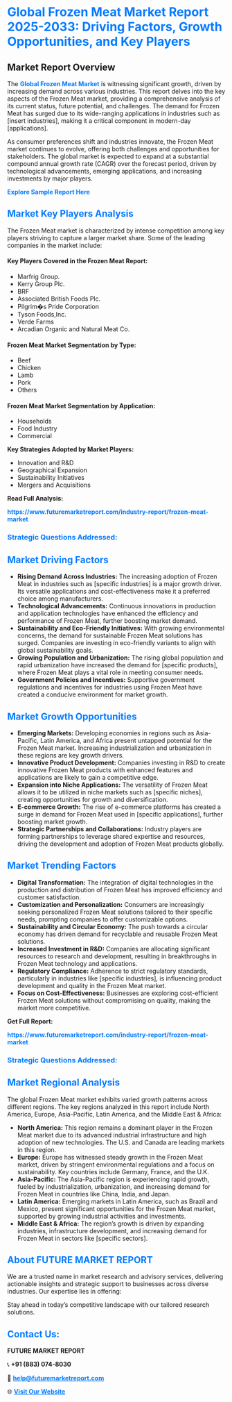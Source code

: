 <h1 style="color: #007BFF;">Global Frozen Meat Market Report 2025-2033: Driving Factors, Growth Opportunities, and Key Players</h1>

<section id="overview">
<h2>Market Report Overview</h2>
<p>The <a href="https://www.futuremarketreport.com/industry-report/frozen-meat-market" style="color: #007BFF; text-decoration: none;"><strong>Global Frozen Meat Market</strong></a> is witnessing significant growth, driven by increasing demand across various industries. This report delves into the key aspects of the Frozen Meat market, providing a comprehensive analysis of its current status, future potential, and challenges. The demand for Frozen Meat has surged due to its wide-ranging applications in industries such as [insert industries], making it a critical component in modern-day [applications].</p>
<p>As consumer preferences shift and industries innovate, the Frozen Meat market continues to evolve, offering both challenges and opportunities for stakeholders. The global market is expected to expand at a substantial compound annual growth rate (CAGR) over the forecast period, driven by technological advancements, emerging applications, and increasing investments by major players.</p>
</section>

<section id="overview">
<p><a href="https://www.futuremarketreport.com/request-sample/reportId=60617" style="color: #007BFF; text-decoration: none;"><strong>Explore Sample Report Here</strong></a></p>
</section>

<section id="key-players">
<h2 style="color: #007BFF;">Market Key Players Analysis</h2>
<p>The Frozen Meat market is characterized by intense competition among key players striving to capture a larger market share. Some of the leading companies in the market include:</p>
<h4>Key Players Covered in the Frozen Meat Report:</h4>
<ul><li>Marfrig Group.</li><li>Kerry Group Plc.</li><li>BRF</li><li>Associated British Foods Plc.</li><li>Pilgrim�s Pride Corporation</li><li>Tyson Foods,Inc.</li><li>Verde Farms</li><li>Arcadian Organic and Natural Meat Co.</li></ul>
<h4>Frozen Meat Market Segmentation by Type:</h4>
<ul><li>Beef</li><li>Chicken</li><li>Lamb</li><li>Pork</li><li>Others</li></ul>

<h4>Frozen Meat Market Segmentation by Application:</h4>
<ul><li>Households</li><li>Food Industry</li><li>Commercial</li></ul>
<p><strong>Key Strategies Adopted by Market Players:</strong></p>
<ul>
<li>Innovation and R&D</li>
<li>Geographical Expansion</li>
<li>Sustainability Initiatives</li>
<li>Mergers and Acquisitions</li>
</ul>
</section>

<section>
<p><strong>Read Full Analysis: </strong></p><a href="https://www.futuremarketreport.com/industry-report/frozen-meat-market" style="color: #007BFF; text-decoration: none;"><strong>https://www.futuremarketreport.com/industry-report/frozen-meat-market</strong></a>
<h3 style="color: #007BFF;">Strategic Questions Addressed:</h3>
</section>

<section id="driving-factors">
<h2 style="color: #007BFF;">Market Driving Factors</h2>
<ul>
<li><strong>Rising Demand Across Industries:</strong> The increasing adoption of Frozen Meat in industries such as [specific industries] is a major growth driver. Its versatile applications and cost-effectiveness make it a preferred choice among manufacturers.</li>
<li><strong>Technological Advancements:</strong> Continuous innovations in production and application technologies have enhanced the efficiency and performance of Frozen Meat, further boosting market demand.</li>
<li><strong>Sustainability and Eco-Friendly Initiatives:</strong> With growing environmental concerns, the demand for sustainable Frozen Meat solutions has surged. Companies are investing in eco-friendly variants to align with global sustainability goals.</li>
<li><strong>Growing Population and Urbanization:</strong> The rising global population and rapid urbanization have increased the demand for [specific products], where Frozen Meat plays a vital role in meeting consumer needs.</li>
<li><strong>Government Policies and Incentives:</strong> Supportive government regulations and incentives for industries using Frozen Meat have created a conducive environment for market growth.</li>
</ul>
</section>

<section id="growth-opportunities">
<h2 style="color: #007BFF;">Market Growth Opportunities</h2>
<ul>
<li><strong>Emerging Markets:</strong> Developing economies in regions such as Asia-Pacific, Latin America, and Africa present untapped potential for the Frozen Meat market. Increasing industrialization and urbanization in these regions are key growth drivers.</li>
<li><strong>Innovative Product Development:</strong> Companies investing in R&D to create innovative Frozen Meat products with enhanced features and applications are likely to gain a competitive edge.</li>
<li><strong>Expansion into Niche Applications:</strong> The versatility of Frozen Meat allows it to be utilized in niche markets such as [specific niches], creating opportunities for growth and diversification.</li>
<li><strong>E-commerce Growth:</strong> The rise of e-commerce platforms has created a surge in demand for Frozen Meat used in [specific applications], further boosting market growth.</li>
<li><strong>Strategic Partnerships and Collaborations:</strong> Industry players are forming partnerships to leverage shared expertise and resources, driving the development and adoption of Frozen Meat products globally.</li>
</ul>
</section>

<section id="trending-factors">
<h2 style="color: #007BFF;">Market Trending Factors</h2>
<ul>
<li><strong>Digital Transformation:</strong> The integration of digital technologies in the production and distribution of Frozen Meat has improved efficiency and customer satisfaction.</li>
<li><strong>Customization and Personalization:</strong> Consumers are increasingly seeking personalized Frozen Meat solutions tailored to their specific needs, prompting companies to offer customizable options.</li>
<li><strong>Sustainability and Circular Economy:</strong> The push towards a circular economy has driven demand for recyclable and reusable Frozen Meat solutions.</li>
<li><strong>Increased Investment in R&D:</strong> Companies are allocating significant resources to research and development, resulting in breakthroughs in Frozen Meat technology and applications.</li>
<li><strong>Regulatory Compliance:</strong> Adherence to strict regulatory standards, particularly in industries like [specific industries], is influencing product development and quality in the Frozen Meat market.</li>
<li><strong>Focus on Cost-Effectiveness:</strong> Businesses are exploring cost-efficient Frozen Meat solutions without compromising on quality, making the market more competitive.</li>
</ul>
</section>

<section>
<p><strong>Get Full Report: </strong></p><a href="https://www.futuremarketreport.com/industry-report/frozen-meat-market" style="color: #007BFF; text-decoration: none;"><strong>https://www.futuremarketreport.com/industry-report/frozen-meat-market</strong></a>
<h3 style="color: #007BFF;">Strategic Questions Addressed:</h3>
</section>


<section id="regional-analysis">
<h2 style="color: #007BFF;">Market Regional Analysis</h2>
<p>The global Frozen Meat market exhibits varied growth patterns across different regions. The key regions analyzed in this report include North America, Europe, Asia-Pacific, Latin America, and the Middle East & Africa:</p>
<ul>
<li><strong>North America:</strong> This region remains a dominant player in the Frozen Meat market due to its advanced industrial infrastructure and high adoption of new technologies. The U.S. and Canada are leading markets in this region.</li>
<li><strong>Europe:</strong> Europe has witnessed steady growth in the Frozen Meat market, driven by stringent environmental regulations and a focus on sustainability. Key countries include Germany, France, and the U.K.</li>
<li><strong>Asia-Pacific:</strong> The Asia-Pacific region is experiencing rapid growth, fueled by industrialization, urbanization, and increasing demand for Frozen Meat in countries like China, India, and Japan.</li>
<li><strong>Latin America:</strong> Emerging markets in Latin America, such as Brazil and Mexico, present significant opportunities for the Frozen Meat market, supported by growing industrial activities and investments.</li>
<li><strong>Middle East & Africa:</strong> The region’s growth is driven by expanding industries, infrastructure development, and increasing demand for Frozen Meat in sectors like [specific sectors].</li>
</ul>
</section>

<footer>
<h2 style="color: #007BFF;">About FUTURE MARKET REPORT</h2>
<p>We are a trusted name in market research and advisory services, delivering actionable insights and strategic support to businesses across diverse industries. Our expertise lies in offering:</p>

<p>Stay ahead in today’s competitive landscape with our tailored research solutions.</p>

<h2 style="color: #007BFF;">Contact Us:</h2>
<p><strong>FUTURE MARKET REPORT</strong></p>
<p>📞 <strong>+91 (883) 074-8030</strong></p>
<p>📧 <strong><a href="mailto:help@futuremarketreport.com" style="color: #007BFF;">help@futuremarketreport.com</a></strong></p>
<p>🌐 <strong><a href="https://www.futuremarketreport.com/" style="color: #007BFF;">Visit Our Website</a></strong></p>
</footer>